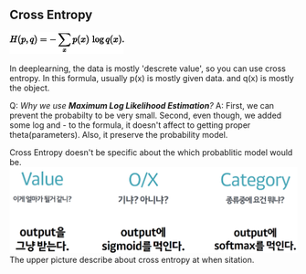 ## Cross Entropy

![cross_entropy_formula](./img/cross_entropy.png)

In deeplearning, the data is mostly 'descrete value', so you can use cross entropy.
In this formula, usually p(x) is mostly given data. and q(x) is mostly the object.

Q: *Why we use __Maximum Log Likelihood Estimation__?*
A: First, we can prevent the probabilty to be very small. Second, even though, we added some log and - to the formula, it doesn't affect to getting proper theta(parameters). Also, it preserve the probability model.

Cross Entropy doesn't be specific about the which probablitic model would be.
![when_cross_entropy](./img/loss_functions.png)
The upper picture describe about cross entropy at when sitation.




